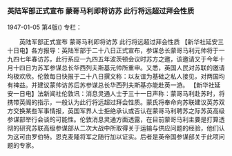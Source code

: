 ### 英陆军部正式宣布  蒙哥马利即将访苏  此行将远超过拜会性质

1947-01-05
第4版()
专栏：

　　英陆军部正式宣布
    蒙哥马利即将访苏
    此行将远超过拜会性质
    【新华社延安三十日电】各方报导：英陆军部于二十八日正式宣布，参谋总长蒙哥马利元帅将于一九四七年春访苏，此行系应一九四五年波茨顿会议时苏方之邀，该邀请又于今年十月十四日为苏军参谋总长华西列夫斯基元帅所重申。又悉，英国人民对苏联的邀请均极欢欣。伦敦每日快报于二十八日撰文称：以友谊为基础之私人接见，对两国均有裨益。并建议蒙帅访苏后苏参谋总长华西列夫斯基亦能赴英一游。
    【新华社延安一日电】法新闻社伦敦讯：消息灵通人士于三十一日声称：蒙哥马利赴苏时，将携带英阁的指示，一般认为此行将远超过拜会性质。蒙氏将奉命向苏联建议英苏双方交换某些军事情报，英国军界人士拒绝承认或否认在蒙哥马利聘苏之际苏英高级参谋部举行会谈的可能性。伦敦消息灵通方面透露，在目前蒙哥马利主要是打算透彻的研究苏联高级参谋部从二次大战中所取得关于运输与供应问题的经验，他们认为这可由罗伯特。恩克麦隆将军之随行加以证实。后者是英帝国参谋部关于此项问题的专家。
